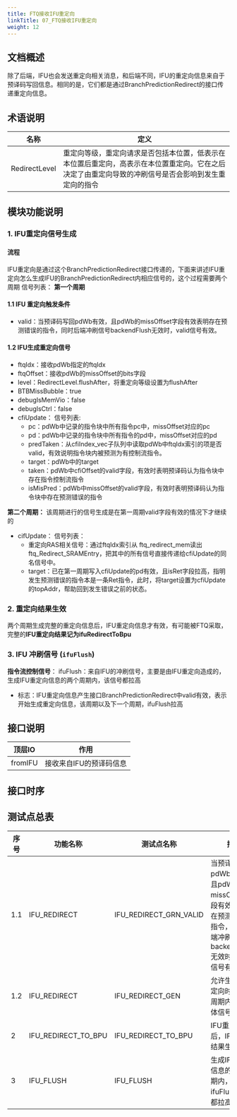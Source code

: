 ```yaml
---
title: FTQ接收IFU重定向
linkTitle: 07_FTQ接收IFU重定向
weight: 12
---
```


## 文档概述
除了后端，IFU也会发送重定向相关消息，和后端不同，IFU的重定向信息来自于预译码写回信息。相同的是，它们都是通过BranchPredictionRedirect的接口传递重定向信息。
## 术语说明 

| 名称               | 定义                                                                         |
| ---------------- | -------------------------------------------------------------------------- |
| RedirectLevel    | 重定向等级，重定向请求是否包括本位置，低表示在本位置后重定向，高表示在本位置重定向。它在之后决定了由重定向导致的冲刷信号是否会影响到发生重定向的指令 |

## 模块功能说明 
### 1. IFU重定向信号生成
#### 流程
IFU重定向是通过这个BranchPredictionRedirect接口传递的，下面来讲述IFU重定向怎么生成IFU的BranchPredictionRedirect内相应信号的，这个过程需要两个周期
信号列表：
**第一个周期**
#### 1.1 IFU 重定向触发条件
- valid：当预译码写回pdWb有效，且pdWb的missOffset字段有效表明存在预测错误的指令，同时后端冲刷信号backendFlush无效时，valid信号有效。
#### 1.2 IFU生成重定向信号
- ftqIdx：接收pdWb指定的ftqIdx
- ftqOffset：接收pdWb的missOffset的bits字段
- level：RedirectLevel.flushAfter，将重定向等级设置为flushAfter
- BTBMissBubble：true
- debugIsMemVio：false
- debugIsCtrl：false
- cfiUpdate：
	信号列表:
	- pc：pdWb中记录的指令块中所有指令pc中，missOffset对应的pc
	- pd：pdWb中记录的指令块中所有指令的pd中，missOffset对应的pd
	- predTaken：从cfiIndex_vec子队列中读取pdWb中ftqIdx索引的项是否valid，有效说明指令块内被预测为有控制流指令。
	- target：pdWb中的target
	- taken：pdWb中cfiOffset的valid字段，有效时表明预译码认为指令块中存在指令控制流指令
	- isMisPred：pdWb中missOffset的valid字段，有效时表明预译码认为指令块中存在预测错误的指令

**第二个周期：**
该周期进行的信号生成是在第一周期valid字段有效的情况下才继续的
 - cifUpdate：
	 信号列表：
	 - 重定向RAS相关信号：通过ftqIdx索引从 ftq_redirect_mem读出ftq_Redirect_SRAMEntry，把其中的所有信号直接传递给cfiUpdate的同名信号中。
	 - target：已在第一周期写入cfiUpdate的pd有效，且isRet字段拉高，指明发生预测错误的指令本是一条Ret指令，此时，将target设置为cfiUpdate的topAddr，帮助回到发生错误之前的状态。

### 2. 重定向结果生效

两个周期生成完整的重定向信息后，IFU重定向信息才有效，有可能被FTQ采取，完整的**IFU重定向结果记为ifuRedirectToBpu**

### 3. IFU 冲刷信号 (`ifuFlush`)

**指令流控制信号**：
ifuFlush：来自IFU的冲刷信号，主要是由IFU重定向造成的，生成IFU重定向信息的两个周期内，该信号都拉高
- 标志：IFU重定向信息产生接口BranchPredictionRedirect中valid有效，表示开始生成重定向信息，该周期以及下一个周期，ifuFlush拉高
## 接口说明

| 顶层IO    | 作用            |
| ------- | ------------- |
| fromIFU | 接收来自IFU的预译码信息 |

## 接口时序 

## 测试点总表 

| 序号   | 功能名称                | 测试点名称                  | 描述                                                                             |
| ---- | ------------------- | ---------------------- | ------------------------------------------------------------------------------ |
| 1\.1 | IFU_REDIRECT        | IFU_REDIRECT_GRN_VALID | 当预译码写回pdWb有效，且pdWb的missOffset字段有效表明存在预测错误的指令，同时后端冲刷信号backendFlush无效时，valid信号有效 |
| 1\.2 | IFU_REDIRECT        | IFU_REDIRECT_GEN       | 允许生成IFU重定向时，在两周期内生成具体信号                                                        |
| 2    | IFU_REDIRECT_TO_BPU | IFU_REDIRECT_TO_BPU    | IFU重定向生成后，IFU重定向结果生效                                                           |
| 3    | IFU_FLUSH           | IFU_FLUSH              | 生成IFU重定向信息的两个周期内，ifuFlush信号都拉高                                                 |

</mrs-testpoints>
